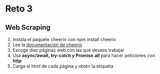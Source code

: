 # Reto 3

## Web Scraping

1. Instala el paquete cheerio con npm install cheerio
2. Lee la [documentación de cheerio](https://www.npmjs.com/package/cheerio)
3. Escoge diez páginas web con las que desees trabajar
4. Usa **async/await, try-catch y Promise.all**  para hacer peticiones con **http**
5. Carga el html de cada página y obtén la etiqueta <title> de cada página para después ordenar por el título de cada página

**Cheerio** es un potente paquete para hacer excelente Web Scraping, una práctica interesante podría ser obtener descuentos o promociones de diferentes páginas, por ejemplo.

+ [Cheerio](https://www.npmjs.com/package/cheerio)
